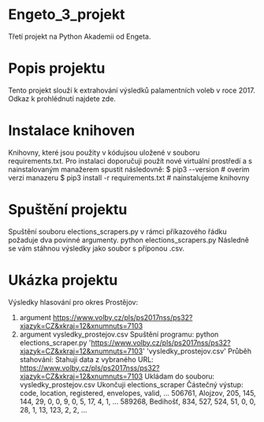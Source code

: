 # Engeto_3_projekt
Třetí projekt na Python Akademii od Engeta.
# Popis projektu
Tento projekt slouží k extrahování výsledků palamentních voleb v roce 2017. Odkaz k prohlédnutí najdete zde.
# Instalace knihoven
Knihovny, které jsou použity v kódujsou uložené v souboru requirements.txt. Pro instalaci doporučuji použít nové virtuální prostředí a s nainstalovaným manažerem spustit následovně:
$ pip3 --version # overim verzi manazeru
$ pip3 install -r requirements.txt # nainstalujeme knihovny
# Spuštění projektu
Spuštění souboru elections_scrapers.py v rámci příkazového řádku požaduje dva povinné argumenty.
python elections_scrapers.py <odkaz-uzemniho-celku> <vysledny-soubor>
Následně se vám stáhnou výsledky jako soubor s příponou .csv.
# Ukázka projektu
Výsledky hlasování pro okres Prostějov:
1. argument https://www.volby.cz/pls/ps2017nss/ps32?xjazyk=CZ&xkraj=12&xnumnuts=7103
2. argument vysledky_prostejov.csv
Spuštění programu:
python elections_scraper.py 'https://www.volby.cz/pls/ps2017nss/ps32?xjazyk=CZ&xkraj=12&xnumnuts=7103' 'vysledky_prostejov.csv'
Průběh stahování:
Stahuji data z vybraného URL: https://www.volby.cz/pls/ps2017nss/ps32?xjazyk=CZ&xkraj=12&xnumnuts=7103
Ukládam do souboru: vysledky_prostejov.csv
Ukončuji elections_scraper
Částečný výstup:
code, location, registered, envelopes, valid, ...
506761, Alojzov, 205, 145, 144, 29, 0, 0, 9, 0, 5, 17, 4, 1, ...
589268, Bedihošť, 834, 527, 524, 51, 0, 0, 28, 1, 13, 123, 2, 2, ...



